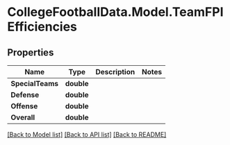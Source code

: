 # CollegeFootballData.Model.TeamFPIEfficiencies

## Properties

Name | Type | Description | Notes
------------ | ------------- | ------------- | -------------
**SpecialTeams** | **double** |  | 
**Defense** | **double** |  | 
**Offense** | **double** |  | 
**Overall** | **double** |  | 

[[Back to Model list]](../../README.md#documentation-for-models) [[Back to API list]](../../README.md#documentation-for-api-endpoints) [[Back to README]](../../README.md)


